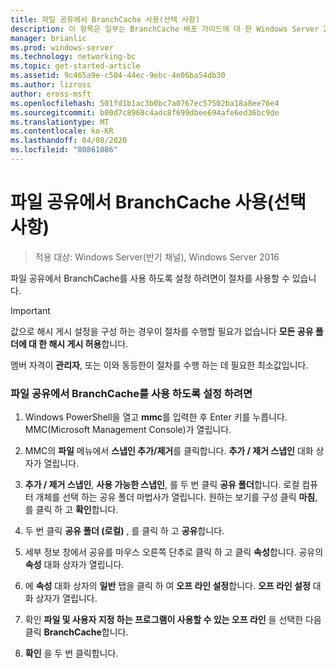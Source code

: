 ```yaml
---
title: 파일 공유에서 BranchCache 사용(선택 사항)
description: 이 항목은 일부는 BranchCache 배포 가이드에 대 한 Windows Server 2016, 지사에 WAN 대역폭 사용량을 최적화 하기 위해 분산 및 호스트 캐시 모드로 BranchCache를 배포 하는 방법을 보여 주는
manager: brianlic
ms.prod: windows-server
ms.technology: networking-bc
ms.topic: get-started-article
ms.assetid: 9c465a9e-c504-44ec-9ebc-4e06ba54db30
ms.author: lizross
author: eross-msft
ms.openlocfilehash: 501fd1b1ac3b0bc7a0767ec57502ba18a8ee76e4
ms.sourcegitcommit: b00d7c8968c4adc8f699dbee694afe6ed36bc9de
ms.translationtype: MT
ms.contentlocale: ko-KR
ms.lasthandoff: 04/08/2020
ms.locfileid: "80861086"
---
```

# <a name="enable-branchcache-on-a-file-share-optional"></a>파일 공유에서 BranchCache 사용(선택 사항)

>적용 대상: Windows Server(반기 채널), Windows Server 2016

파일 공유에서 BranchCache를 사용 하도록 설정 하려면이 절차를 사용할 수 있습니다.  
  
> [!IMPORTANT]  
> 값으로 해시 게시 설정을 구성 하는 경우이 절차를 수행할 필요가 없습니다 **모든 공유 폴더에 대 한 해시 게시 허용**합니다.  
  
멤버 자격이 **관리자**, 또는 이와 동등한이 절차를 수행 하는 데 필요한 최소값입니다.  
  
### <a name="to-enable-branchcache-on-a-file-share"></a>파일 공유에서 BranchCache를 사용 하도록 설정 하려면  
  
1.  Windows PowerShell을 열고 **mmc**를 입력한 후 Enter 키를 누릅니다. MMC(Microsoft Management Console)가 열립니다.  
  
2.  MMC의 **파일** 메뉴에서 **스냅인 추가/제거**를 클릭합니다. **추가 / 제거 스냅인** 대화 상자가 열립니다.  
  
3.  **추가 / 제거 스냅인**,  **사용 가능한 스냅인**, 를 두 번 클릭 **공유 폴더**합니다. 로컬 컴퓨터 개체를 선택 하는 공유 폴더 마법사가 열립니다. 원하는 보기를 구성 클릭 **마침**, 를 클릭 하 고 **확인**합니다.  
  
4.  두 번 클릭 **공유 폴더 (로컬)** , 를 클릭 하 고 **공유**합니다.  
  
5.  세부 정보 창에서 공유를 마우스 오른쪽 단추로 클릭 하 고 클릭 **속성**합니다. 공유의 **속성** 대화 상자가 열립니다.  
  
6.  에 **속성** 대화 상자의 **일반** 탭을 클릭 하 여 **오프 라인 설정**합니다. **오프 라인 설정** 대화 상자가 열립니다.  
  
7.  확인 **파일 및 사용자 지정 하는 프로그램이 사용할 수 있는 오프 라인** 을 선택한 다음 클릭 **BranchCache**합니다.  
  
8.  **확인** 을 두 번 클릭합니다.  
  

